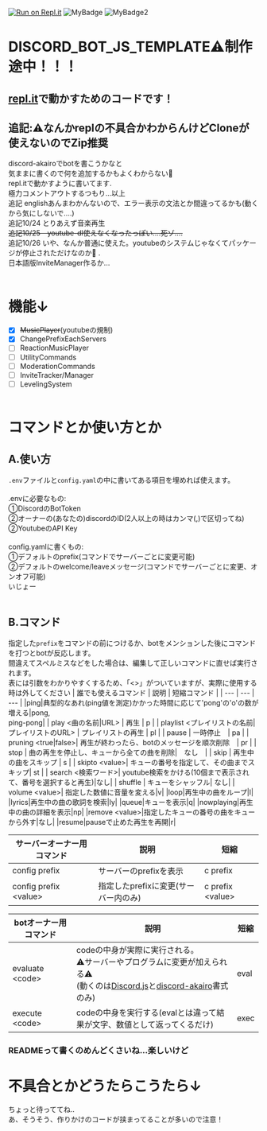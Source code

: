 [replit]:https://repl.it<br>
[djs]:https://discord.js.org/#/<br>
[akairo]:https://discord-akairo.github.io/#/
[![Run on Repl.it](https://repl.it/badge/github/Aiueokashi/DISCORD_BOT_JS_TEMPLATE)](https://repl.it/github/Aiueokashi/DISCORD_BOT_JS_TEMPLATE)
![MyBadge](https://img.shields.io/badge/まだ-制作途中-orange)
![MyBadge2](https://img.shields.io/badge/Under-Constructing-yellow)
# DISCORD_BOT_JS_TEMPLATE:warning:制作途中！！！
## [repl.it][replit]で動かすためのコードです！
## 追記::warning:なんかreplの不具合かわからんけどCloneが使えないのでZip推奨
discord-akairoでbotを書こうかなと<br>
気ままに書くので何を追加するかもよくわからない🤪<br>
repl.itで動かすように書いてます.<br>
極力コメントアウトするつもり...以上<br>
追記 englishあんまわかんないので、エラー表示の文法とか間違ってるかも(動くから気にしないで....)<br>
追記10/24 とりあえず音楽再生<br>
~~追記10/25　youtube-dl使えなくなったっぽい....死ゾ....~~ <br>
追記10/26 いや、なんか普通に使えた。youtubeのシステムじゃなくてパッケージが停止されただけなのか:thinking:
.<br>
日本語版InviteManager作るか...
<br><br>
# 機能↓
- [x] ~~MusicPlayer~~(youtubeの規制)
- [x] ChangePrefixEachServers
- [ ] ReactionMusicPlayer
- [ ] UtilityCommands
- [ ] ModerationCommands
- [ ] InviteTracker/Manager
- [ ] LevelingSystem
<br><br>

# コマンドとか使い方とか
## A.使い方
`.env`ファイルと`config.yaml`の中に書いてある項目を埋めれば使えます。<br><br>
.envに必要なもの:<br>
①DiscordのBotToken<br>
②オーナーの(あなたの)discordのID(2人以上の時はカンマ(,)で区切ってね)<br>
②YoutubeのAPI Key<br><br>
config.yamlに書くもの:<br>
①デフォルトのprefix(コマンドでサーバーごとに変更可能)<br>
②デフォルトのwelcome/leaveメッセージ(コマンドでサーバーごとに変更、オンオフ可能)<br>
いじょー<br><br>
## B.コマンド
指定した`prefix`をコマンドの前につけるか、botをメンションした後にコマンドを打つとbotが反応します。<br>
間違えてスペルミスなどをした場合は、編集して正しいコマンドに直せば実行されます。<br>
表には引数をわかりやすくするため、「<>」がついていますが、実際に使用する時は外してください
| 誰でも使えるコマンド | 説明 | 短縮コマンド |
| --- | --- | --- |
|ping|典型的なあれ(ping値を測定)かかった時間に応じて'pong'の'o'の数が増える|pong,<br>ping-pong|
| play \<曲の名前\|URL> | 再生 | p | 
| playlist <プレイリストの名前\|プレイリストのURL> | プレイリストの再生 | pl |
| pause | 一時停止　| pa |
| pruning <true\|false>| 再生が終わったら、botのメッセージを順次削除　| pr |
| stop | 曲の再生を停止し、キューから全ての曲を削除|　なし　|
| skip | 再生中の曲をスキップ | s |
| skipto \<value>| キューの番号を指定して、その曲までスキップ| st |
| search \<検索ワード>| youtube検索をかける(10個まで表示されて、番号を選択すると再生)|なし|
| shuffle | キューをシャッフル| なし|
| volume \<value>| 指定した数値に音量を変える|v|
|loop|再生中の曲をループ|l|
|lyrics|再生中の曲の歌詞を検索|ly|
|queue|キューを表示|q|
|nowplaying|再生中の曲の詳細を表示|np|
|remove \<value>|指定したキューの番号の曲をキューから外す|なし|
|resume|pauseで止めた再生を再開|r|

|サーバーオーナー用コマンド|説明|短縮|
|---|---|---|
|config prefix|サーバーのprefixを表示|c prefix|
|config prefix \<value>|指定したprefixに変更(サーバー内のみ)|c prefix \<value>|
  
|botオーナー用コマンド|説明|短縮|
|---|---|---|
|evaluate \<code>|codeの中身が実際に実行される。<br>:warning:サーバーやプログラムに変更が加えられる:warning:<br>(動くのは[Discord.js][djs]と[discord-akairo][akairo]書式のみ)|eval|
|execute \<code>|codeの中身を実行する(evalとは違って結果が文字、数値として返ってくるだけ)|exec|
  
  
### READMEって書くのめんどくさいね...楽しいけど

# 不具合とかどうたらこうたら↓
ちょっと待っててね..<br>あ、そうそう、作りかけのコードが挟まってることが多いので注意！


